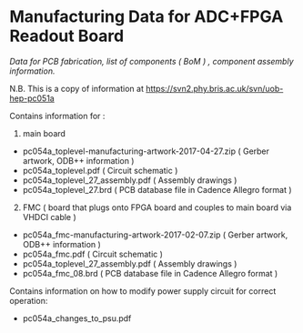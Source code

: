 Manufacturing Data for ADC+FPGA Readout Board
=============================================

_Data for PCB fabrication, list of components ( BoM ) , component assembly information._

N.B. This is a copy of information at https://svn2.phy.bris.ac.uk/svn/uob-hep-pc051a

Contains information for :

1) main board
* pc054a_toplevel-manufacturing-artwork-2017-04-27.zip ( Gerber artwork, ODB++ information )
* pc054a_toplevel.pdf ( Circuit schematic )
* pc054a_toplevel_27_assembly.pdf ( Assembly drawings )
* pc054a_toplevel_27.brd ( PCB database file in Cadence Allegro format )
2) FMC ( board that plugs onto FPGA board and couples to main board via VHDCI cable )
* pc054a_fmc-manufacturing-artwork-2017-02-07.zip ( Gerber artwork, ODB++ information )
* pc054a_fmc.pdf ( Circuit schematic )
* pc054a_toplevel_27_assembly.pdf  ( Assembly drawings )
* pc054a_fmc_08.brd ( PCB database file in Cadence Allegro format )

Contains information on how to modify power supply circuit for correct operation:

* pc054a_changes_to_psu.pdf
